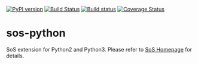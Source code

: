 [![PyPI version](https://badge.fury.io/py/sos-python.svg)](https://badge.fury.io/py/sos-python)
[![Build Status](https://travis-ci.org/vatlab/sos-python.svg?branch=master)](https://travis-ci.org/vatlab/sos-python)
[![Build status](https://ci.appveyor.com/api/projects/status/7t5g42fiklrseyrb/branch/master?svg=true)](https://ci.appveyor.com/project/BoPeng/sos-python/branch/master)
[![Coverage Status](https://coveralls.io/repos/github/vatlab/sos-python/badge.svg)](https://coveralls.io/github/vatlab/sos-python)

# sos-python
SoS extension for Python2 and Python3. Please refer to [SoS Homepage](http://vatlab.github.io/SoS/) for details.

